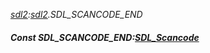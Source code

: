 _[sdl2](../../modules/sdl2/sdl2-module.md):[sdl2](../../modules/sdl2/sdl2-module.md).SDL\_SCANCODE\_END_
##### Const SDL\_SCANCODE\_END:[SDL_Scancode](../../modules/sdl2/sdl2-sdl_scancode.md)
